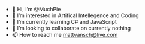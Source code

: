- 👋 Hi, I’m @MuchPie
- 👀 I’m interested in Artifical Intellegence and Coding
- 🌱 I’m currently learning C# and JavaScript
- 💞️ I’m looking to collaborate on currently nothing
- 📫 How to reach me mattvansch@live.com

<!---
MuchPie/MuchPie is a ✨ special ✨ repository because its `README.md` (this file) appears on your GitHub profile.
You can click the Preview link to take a look at your changes.
--->
